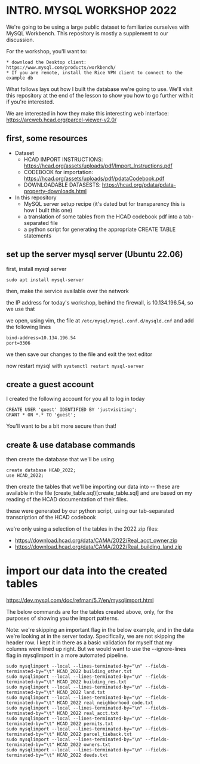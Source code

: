 # INTRO. MYSQL WORKSHOP 2022

We're going to be using a large public dataset to familiarize ourselves with MySQL Workbench. This repository is mostly a supplement to our discussion.

For the workshop, you'll want to:

	* download the Desktop client: https://www.mysql.com/products/workbench/
	* If you are remote, install the Rice VPN client to connect to the example db
	
What follows lays out how I built the database we're going to use. We'll visit this repository at the end of the lesson to show you how to go further with it if you're interested.

We are interested in how they make this interesting web interface: https://arcweb.hcad.org/parcel-viewer-v2.0/

## first, some resources

* Dataset 
	* HCAD IMPORT INSTRUCTIONS: https://hcad.org/assets/uploads/pdf/Import_Instructions.pdf
	* CODEBOOK for importation: https://hcad.org/assets/uploads/pdf/pdataCodebook.pdf
	* DOWNLOADABLE DATASESTS: https://hcad.org/pdata/pdata-property-downloads.html
* In this repository
	* MySQL server setup recipe (it's dated but for transparency this is how I built this one)
	* a translation of some tables from the HCAD codebook pdf into a tab-separated file
	* a python script for generating the appropriate CREATE TABLE statements

## set up the server mysql server (Ubuntu 22.06)

first, install mysql server

	sudo apt install mysql-server
	
then, make the service available over the network

the IP address for today's workshop, behind the firewall, is 10.134.196.54, so we use that

we open, using vim, the file at ```/etc/mysql/mysql.conf.d/mysqld.cnf``` and add the following lines

	bind-address=10.134.196.54
	port=3306

we then save our changes to the file and exit the text editor

now restart mysql with ```systemctl restart mysql-server```

## create a guest account

I created the following account for you all to log in today

	CREATE USER 'guest' IDENTIFIED BY 'justvisiting';
	GRANT * ON *.* TO 'guest';

You'll want to be a bit more secure than that!

## create & use database commands

then create the database that we'll be using

	create database HCAD_2022;
	use HCAD_2022;

then create the tables that we'll be importing our data into -- these are available in the file (create_table.sql)[create_table.sql] and are based on my reading of the HCAD documentation of their files.

these were generated by our python script, using our tab-separated transcription of the HCAD codebook

we're only using a selection of the tables in the 2022 zip files:

* https://download.hcad.org/data/CAMA/2022/Real_acct_owner.zip
* https://download.hcad.org/data/CAMA/2022/Real_building_land.zip

# import our data into the created tables

https://dev.mysql.com/doc/refman/5.7/en/mysqlimport.html

The below commands are for the tables created above, only, for the purposes of showing you the import patterns.

Note: we're skipping an important flag in the below example, and in the data we're looking at in the server today. Specifically, we are not skipping the header row. I kept it in there as a basic validation for myself that my columns were lined up right. But we would want to use the --ignore-lines flag in mysqlimport in a more automated pipeline.

	sudo mysqlimport --local --lines-terminated-by="\n" --fields-terminated-by="\t" HCAD_2022 building_other.txt
	sudo mysqlimport --local --lines-terminated-by="\n" --fields-terminated-by="\t" HCAD_2022 building_res.txt
	sudo mysqlimport --local --lines-terminated-by="\n" --fields-terminated-by="\t" HCAD_2022 land.txt
	sudo mysqlimport --local --lines-terminated-by="\n" --fields-terminated-by="\t" HCAD_2022 real_neighborhood_code.txt
	sudo mysqlimport --local --lines-terminated-by="\n" --fields-terminated-by="\t" HCAD_2022 real_acct.txt
	sudo mysqlimport --local --lines-terminated-by="\n" --fields-terminated-by="\t" HCAD_2022 permits.txt
	sudo mysqlimport --local --lines-terminated-by="\n" --fields-terminated-by="\t" HCAD_2022 parcel_tieback.txt
	sudo mysqlimport --local --lines-terminated-by="\n" --fields-terminated-by="\t" HCAD_2022 owners.txt
	sudo mysqlimport --local --lines-terminated-by="\n" --fields-terminated-by="\t" HCAD_2022 deeds.txt
